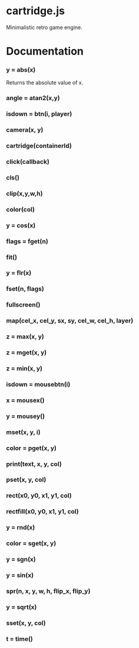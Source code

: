 cartridge.js
============

Minimalistic retro game engine.

# Documentation

### y = abs(x)

Returns the absolute value of x.

### angle = atan2(x,y)
### isdown = btn(i, player)
### camera(x, y)
### cartridge(containerId)
### click(callback)
### cls()
### clip(x,y,w,h)
### color(col)
### y = cos(x)
### flags = fget(n)
### fit()
### y = flr(x)
### fset(n, flags)
### fullscreen()
### map(cel_x, cel_y, sx, sy, cel_w, cel_h, layer)
### z = max(x, y)
### z = mget(x, y)
### z = min(x, y)
### isdown = mousebtn(i)
### x = mousex()
### y = mousey()
### mset(x, y, i)
### color = pget(x, y)
### print(text, x, y, col)
### pset(x, y, col)
### rect(x0, y0, x1, y1, col)
### rectfill(x0, y0, x1, y1, col)
### y = rnd(x)
### color = sget(x, y)
### y = sgn(x)
### y = sin(x)
### spr(n, x, y, w, h, flip_x, flip_y)
### y = sqrt(x)
### sset(x, y, col)
### t = time()